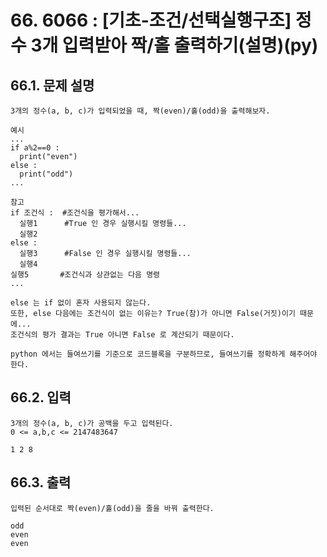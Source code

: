 # 66. 6066 : [기초-조건/선택실행구조] 정수 3개 입력받아 짝/홀 출력하기(설명)(py)
## 66.1. 문제 설명
```
3개의 정수(a, b, c)가 입력되었을 때, 짝(even)/홀(odd)을 출력해보자.

예시
...
if a%2==0 :
  print("even")
else :
  print("odd") 
...

참고 
if 조건식 :  #조건식을 평가해서...
  실행1      #True 인 경우 실행시킬 명령들...
  실행2
else :        
  실행3      #False 인 경우 실행시킬 명령들...
  실행4
실행5       #조건식과 상관없는 다음 명령
...

else 는 if 없이 혼자 사용되지 않는다.
또한, else 다음에는 조건식이 없는 이유는? True(참)가 아니면 False(거짓)이기 때문에... 
조건식의 평가 결과는 True 아니면 False 로 계산되기 때문이다.

python 에서는 들여쓰기를 기준으로 코드블록을 구분하므로, 들여쓰기를 정확하게 해주어야 한다.
```
## 66.2. 입력
```
3개의 정수(a, b, c)가 공백을 두고 입력된다.
0 <= a,b,c <= 2147483647

1 2 8
```
## 66.3. 출력
```
입력된 순서대로 짝(even)/홀(odd)을 줄을 바꿔 출력한다.

odd
even
even
```
